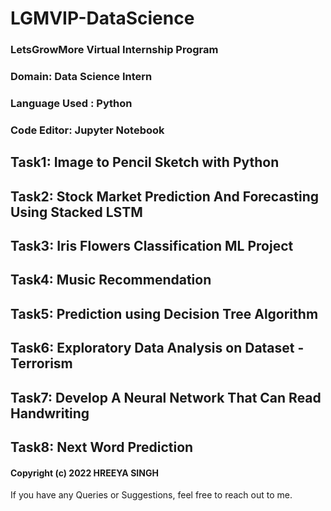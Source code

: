 # LGMVIP-DataScience
### LetsGrowMore Virtual Internship Program
### Domain: Data Science Intern
### Language Used : Python
### Code Editor: Jupyter Notebook
## Task1: Image to Pencil Sketch with Python
## Task2: Stock Market Prediction And Forecasting Using Stacked LSTM
## Task3: Iris Flowers Classification ML Project
## Task4: Music Recommendation
## Task5: Prediction using Decision Tree  Algorithm
## Task6: Exploratory Data Analysis on Dataset - Terrorism
## Task7: Develop A Neural Network That Can Read Handwriting
## Task8: Next Word Prediction
#### Copyright (c) 2022 HREEYA SINGH
If you have any Queries or Suggestions, feel free to reach out to me.
